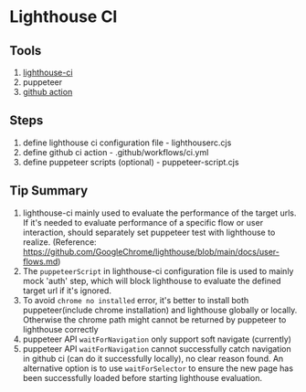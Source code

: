# Lighthouse CI
## Tools
1. [lighthouse-ci](https://github.com/GoogleChrome/lighthouse-ci/blob/main/docs/configuration.md)
2. puppeteer
3. [github action](https://docs.github.com/en/actions/learn-github-actions/essential-features-of-github-actions)

## Steps
1. define lighthouse ci configuration file - lighthouserc.cjs
2. define github ci action - .github/workflows/ci.yml
3. define puppeteer scripts (optional) - puppeteer-script.cjs

## Tip Summary
1. lighthouse-ci mainly used to evaluate the performance of the target urls. If it's needed to evaluate performance of a specific flow or user interaction, should separately set puppeteer test with lighthouse to realize. (Reference: https://github.com/GoogleChrome/lighthouse/blob/main/docs/user-flows.md)
2. The ```puppeteerScript``` in lighthouse-ci configuration file is used to mainly mock 'auth' step, which will block lighthouse to evaluate the defined target url if it's ignored.
3. To avoid ```chrome no installed``` error, it's better to install both puppeteer(include chrome installation) and lighthouse globally or locally. Otherwise the chrome path might cannot be returned by puppeteer to lighthouse correctly
4. puppeteer API ```waitForNavigation``` only support soft navigate (currently)
5. puppeteer API ```waitForNavigation``` cannot successfully catch navigation in github ci (can do it successfully locally), no clear reason found. An alternative option is to use ```waitForSelector``` to ensure the new page has been successfully loaded before starting lighthouse evaluation.
